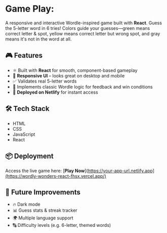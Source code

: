 # Game Play:

A responsive and interactive Wordle-inspired game built with **React**. Guess the 5-letter word in 6 tries! Colors guide your guesses—green means correct letter & spot, yellow means correct letter but wrong spot, and gray means it's not in the word at all.

## 🎮 Features

- ⚛️ Built with **React** for smooth, component-based gameplay  
- 📱 **Responsive UI** – looks great on desktop and mobile  
- ✅ Validates real 5-letter words  
- 🧠 Implements classic Wordle logic for feedback and win conditions  
- 🚀 **Deployed on Netlify** for instant access  

## 🛠 Tech Stack

- HTML  
- CSS  
- JavaScript  
- React  

## 📦 Deployment

Access the live game here: [**Play Now**](https://your-app-url.netlify.app](https://wordly-wonders-react-fhsx.vercel.app/)  

## 🚧 Future Improvements

- 🔥 Dark mode  
- 📊 Guess stats & streak tracker  
- 🌍 Multiple language support  
- 🔠 Difficulty levels (e.g. 6-letter, themed words)
